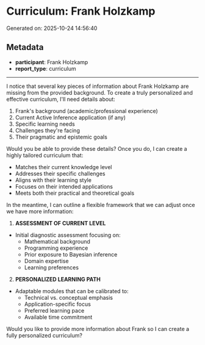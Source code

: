 # Curriculum: Frank Holzkamp

Generated on: 2025-10-24 14:56:40

## Metadata

- **participant**: Frank Holzkamp
- **report_type**: curriculum

---

I notice that several key pieces of information about Frank Holzkamp are missing from the provided background. To create a truly personalized and effective curriculum, I'll need details about:

1. Frank's background (academic/professional experience)
2. Current Active Inference application (if any)
3. Specific learning needs
4. Challenges they're facing
5. Their pragmatic and epistemic goals

Would you be able to provide these details? Once you do, I can create a highly tailored curriculum that:

- Matches their current knowledge level
- Addresses their specific challenges
- Aligns with their learning style
- Focuses on their intended applications
- Meets both their practical and theoretical goals

In the meantime, I can outline a flexible framework that we can adjust once we have more information:

1. **ASSESSMENT OF CURRENT LEVEL**
- Initial diagnostic assessment focusing on:
  * Mathematical background
  * Programming experience
  * Prior exposure to Bayesian inference
  * Domain expertise
  * Learning preferences

2. **PERSONALIZED LEARNING PATH**
- Adaptable modules that can be calibrated to:
  * Technical vs. conceptual emphasis
  * Application-specific focus
  * Preferred learning pace
  * Available time commitment

Would you like to provide more information about Frank so I can create a fully personalized curriculum?